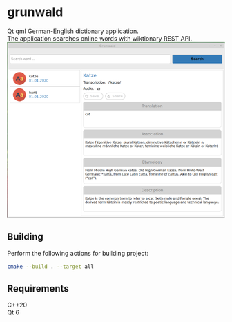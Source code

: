 # grunwald

Qt qml German-English dictionary application.<br/>
The application searches online words with wiktionary REST API.
![List of words](files/grunwald_1.png "GrunWald")

## Building
Perform the following actions for building project:

```bash
cmake --build . --target all
```

## Requirements
C++20 <br/>
Qt 6<br/>

